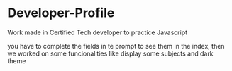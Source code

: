 # Developer-Profile
Work made in Certified Tech developer to practice Javascript

you have to complete the fields in te prompt to see them in the index, then we worked on some funcionalities like display some subjects and dark theme 